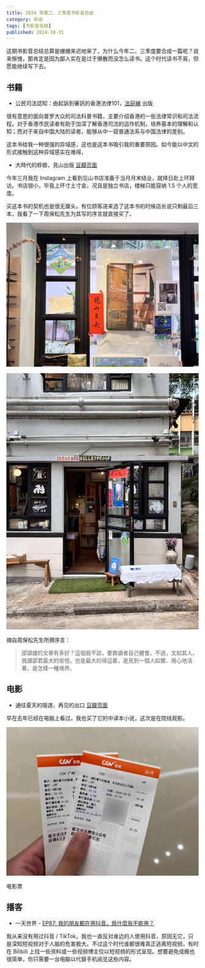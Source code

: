```yaml
---
title: 2024 年第二、三季度书影音总结
category: 杂谈
tags: [书影音总结]
published: 2024-10-31
---
```



这期书影音总结总算是姗姗来迟地来了，为什么今年二、三季度要合成一篇呢？说来惭愧，那肯定是因为鄙人实在是过于懒散而没怎么读书。这个时代读书不易，但愿能继续写下去。




## 书籍

- 公民司法認知：由起訴到審訊的香港法律101，[法庭線](https://thewitnesshk.com/%E5%85%AC%E6%B0%91%E5%8F%B8%E6%B3%95%E8%AA%8D%E7%9F%A5-%E9%8A%B7%E5%94%AE%E6%B8%A0%E9%81%93%E5%85%A7%E5%AE%B9%E7%B0%A1%E4%BB%8B%E5%8F%8A%E8%A9%A6%E8%AE%80/) 出版

很有意思的面向普罗大众的司法科普书籍，主要介绍香港的一些法律常识和司法流程。对于香港市民读者有助于加深了解香港司法的运作机制，培养基本的理解和认知；而对于来自中国大陆的读者，能够从中一窥普通法系与中国法律的差别。

这本书给我一种很强的异域感，这也是这本书吸引我的重要原因。如今能以中文的形式接触到这种异域感实在难得，

- 大時代的蜉蝣，見山出版	[豆瓣页面](https://book.douban.com/subject/35818946/)

今年三月我在 Instagram 上看到见山书店准备于当月月末结业，就择日赴上环拜访。书店很小，毕竟上环寸土寸金，况且是独立书店，楼梯只能容纳 1.5 个人的宽度。

买这本书的契机也是很无厘头，有位顾客进来选了这本书的时候店长说只剩最后三本，我看了一下周保松先生为其写的序言就直接买了。

![见山书店一楼](./2024S2MR/IMG_9138.jpg)



![见山书店门口](./2024S2MR/IMG_9139.jpg)





摘自周保松先生所撰序言：

> 邵頌雄的文章有多好？這個我不談，要靠讀者自己體會。不過，文如其人，我讀邵君最大的愉悅，也是最大的得這着，是見到一個人如實、用心地活著，是怎樣一種境界。







## 电影

- 通往夏天的隧道，再见的出口	[豆瓣页面](https://movie.douban.com/subject/35705627/)

早在去年已经在电脑上看过，我也买了它的中译本小说，这次是在院线观影。

![](./2024S2MR/IMG_1616.JPG)

电影票



## 播客

- 一天世界 - [EP87: 我的朋友都在用抖音，爲什麼我不能用？](https://yitianshijie.net/episodes/87)

我从来没有用过抖音 / TikTok，我也一直反对身边的人使用抖音，原因无它，只是深知短视频对于人脑的危害极大。不过这个时代谁都很难真正逃离短视频，有时在 Bilibili 上找一些资料或一些视频博主仅以短视频的形式呈现。想要避免成瘾也很简单，你只需要一台电脑以代替手机阅览这些内容。
